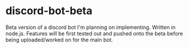# discord-bot-beta
Beta version of a discord bot I'm planning on implementing. Written in node.js.
Features will be first tested out and pushed onto the beta before being uploaded/worked on for the main bot.
